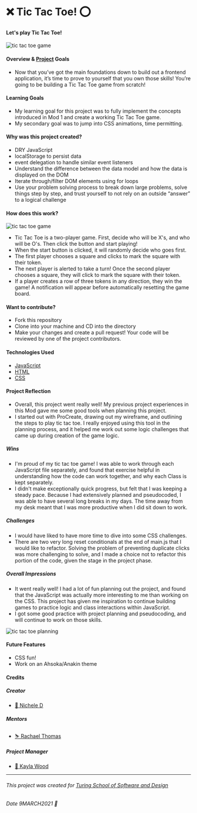 # ❌ Tic Tac Toe! ⭕️
#### Let's play Tic Tac Toe!

![tic tac toe game](https://user-images.githubusercontent.com/63027000/110566904-e74be200-810d-11eb-9085-6b6f4108e428.gif)

#### Overview & [Project](https://frontend.turing.io/projects/module-1/tic-tac-toe-solo.html) Goals
- Now that you’ve got the main foundations down to build out a frontend application, it’s time to prove to yourself that you own those skills! You’re going to be building a Tic Tac Toe game from scratch!

#### Learning Goals
- My learning goal for this project was to fully implement the concepts introduced in Mod 1 and create a working Tic Tac Toe game.
- My secondary goal was to jump into CSS animations, time permitting.

#### Why was this project created?
- DRY JavaScript
- localStorage to persist data
- event delegation to handle similar event listeners
- Understand the difference between the data model and how the data is displayed on the DOM
- Iterate through/filter DOM elements using for loops
- Use your problem solving process to break down large problems, solve things step by step, and trust yourself to not rely on an outside “answer” to a logical challenge

#### How does this work?

![tic tac toe game](https://user-images.githubusercontent.com/63027000/110566904-e74be200-810d-11eb-9085-6b6f4108e428.gif)

- Tic Tac Toe is a two-player game. First, decide who will be X's, and who will be O's. Then click the button and start playing!
- When the start button is clicked, it will randomly decide who goes first.
- The first player chooses a square and clicks to mark the square with their token.
- The next player is alerted to take a turn! Once the second player chooses a square, they will click to mark the square with their token.
- If a player creates a row of three tokens in any direction, they win the game! A notification will appear before automatically resetting the game board.

#### Want to contribute?
- Fork this repository
- Clone into your machine and CD into the directory
- Make your changes and create a pull request! Your code will be reviewed by one of the project contributors.

#### Technologies Used
- [JavaScript](https://developer.mozilla.org/en-US/docs/Web/javascript)
- [HTML](https://developer.mozilla.org/en-US/docs/Web/HTML)
- [CSS](https://developer.mozilla.org/en-US/docs/Web/CSS)

#### Project Reflection
- Overall, this project went really well! My previous project experiences in this Mod gave me some good tools when planning this project.
- I started out with ProCreate, drawing out my wireframe, and outlining the steps to play tic tac toe. I really enjoyed using this tool in the planning process, and it helped me work out some logic challenges that came up during creation of the game logic.

##### Wins
- I'm proud of my tic tac toe game! I was able to work through each JavaScript file separately, and found that exercise helpful in understanding how the code can work together, and why each Class is kept separately.
- I didn't make exceptionally quick progress, but felt that I was keeping a steady pace. Because I had extensively planned and pseudocoded, I was able to have several long breaks in my days. The time away from my desk meant that I was more productive when I did sit down to work.

##### Challenges
- I would have liked to have more time to dive into some CSS challenges.
- There are two very long reset conditionals at the end of main.js that I would like to refactor. Solving the problem of preventing duplicate clicks was more challenging to solve, and I made a choice not to refactor this portion of the code, given the stage in the project phase.

##### Overall Impressions
- It went really well! I had a lot of fun planning out the project, and found that the JavaScript was actually more interesting to me than working on the CSS. This project has given me inspiration to continue building games to practice logic and class interactions within JavaScript.
- I got some good practice with project planning and pseudocoding, and will continue to work on those skills.

![tic tac toe planning](https://user-images.githubusercontent.com/63027000/110567112-38f46c80-810e-11eb-8871-0acb905ded84.gif)


#### Future Features
- CSS fun!
- Work on an Ahsoka/Anakin theme

#### Credits
##### Creator
- [🌿 Nichele D](https://github.com/nichelicorn)
##### Mentors
- [⛷ Rachael Thomas](https://github.com/rachael-t)
##### Project Manager
- [🧵 Kayla Wood](https://github.com/kaylaewood)
**************************************************************************

###### This project was created for [Turing School of Software and Design](https://turing.io/)
###### Date 9MARCH2021 🌱
